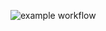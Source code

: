 
![example workflow](https://github.com/kellia1903/yamdb_final/actions/workflows/yamdb_workflow.yml/badge.svg)